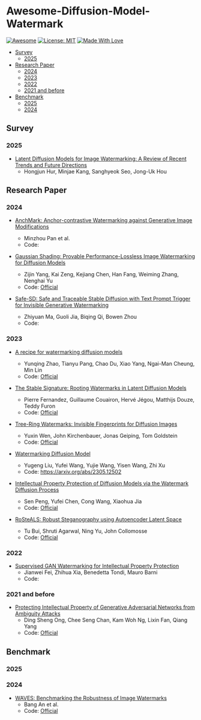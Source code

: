 # Awesome-Diffusion-Model-Watermark
[![Awesome](https://cdn.rawgit.com/sindresorhus/awesome/d7305f38d29fed78fa85652e3a63e154dd8e8829/media/badge.svg)](https://github.com/hee9joon/Awesome-Diffusion-Models) 
[![License: MIT](https://img.shields.io/badge/License-MIT-green.svg)](https://opensource.org/licenses/MIT)
[![Made With Love](https://img.shields.io/badge/Made%20With-Love-red.svg)](https://github.com/chetanraj/awesome-github-badges)

- [Survey](#survey)
  - [2025](#2025)
- [Research Paper](#research-paper)
  - [2024](#2024)
  - [2023](#2023)
  - [2022](#2022)
  - [2021 and before](#2021-and-before)
- [Benchmark](#benchmark)
  - [2025](#2025-1)
  - [2024](#2024-1)

## Survey
### 2025
- [Latent Diffusion Models for Image Watermarking: A Review of Recent Trends and Future Directions](https://www.mdpi.com/2079-9292/14/1/25)
  - Hongjun Hur, Minjae Kang, Sanghyeok Seo, Jong-Uk Hou

## Research Paper
### 2024
- [AnchMark: Anchor-contrastive Watermarking against Generative Image Modifications](https://openreview.net/pdf?id=WLw1oDGR2Q)
  - Minzhou Pan et al.
  - Code: 

- [Gaussian Shading: Provable Performance-Lossless Image Watermarking for Diffusion Models](https://arxiv.org/abs/2404.04956)
  - Zijin Yang, Kai Zeng, Kejiang Chen, Han Fang, Weiming Zhang, Nenghai Yu
  - Code: [Official](https://github.com/bsmhmmlf/Gaussian-Shading)

- [Safe-SD: Safe and Traceable Stable Diffusion with Text Prompt Trigger for Invisible Generative Watermarking](https://arxiv.org/abs/2407.13188)
  - Zhiyuan Ma, Guoli Jia, Biqing Qi, Bowen Zhou
  - Code:
 
### 2023
- [A recipe for watermarking diffusion models](https://arxiv.org/pdf/2303.10137)
  - Yunqing Zhao, Tianyu Pang, Chao Du, Xiao Yang, Ngai-Man Cheung, Min Lin
  - Code: [Official](https://github.com/yunqing-me/WatermarkDM)

- [The Stable Signature: Rooting Watermarks in Latent Diffusion Models](https://openaccess.thecvf.com/content/ICCV2023/papers/Fernandez_The_Stable_Signature_Rooting_Watermarks_in_Latent_Diffusion_Models_ICCV_2023_paper.pdf)
  - Pierre Fernandez, Guillaume Couairon, Hervé Jégou, Matthijs Douze, Teddy Furon
  - Code: [Official](https://github.com/facebookresearch/stable_signature)

- [Tree-Ring Watermarks: Invisible Fingerprints for Diffusion Images](https://proceedings.neurips.cc/paper_files/paper/2023/hash/b54d1757c190ba20dbc4f9e4a2f54149-Abstract-Conference.html)
  - Yuxin Wen, John Kirchenbauer, Jonas Geiping, Tom Goldstein
  - Code: [Official](https://github.com/YuxinWenRick/tree-ring-watermark)

- [Watermarking Diffusion Model](https://arxiv.org/abs/2305.12502)
  - Yugeng Liu, Yufei Wang, Yujie Wang, Yisen Wang, Zhi Xu
  - Code: https://arxiv.org/abs/2305.12502

- [Intellectual Property Protection of Diffusion Models via the Watermark Diffusion Process](https://arxiv.org/abs/2306.03436)
  - Sen Peng, Yufei Chen, Cong Wang, Xiaohua Jia
  - Code: [Official](https://github.com/senp98/wdm)

- [RoSteALS: Robust Steganography using Autoencoder Latent Space](https://arxiv.org/abs/2304.03400)
  - Tu Bui, Shruti Agarwal, Ning Yu, John Collomosse
  - Code: [Official](https://github.com/tubui/rosteals)

### 2022
- [Supervised GAN Watermarking for Intellectual Property Protection](https://arxiv.org/pdf/2209.03466)
  - Jianwei Fei, Zhihua Xia, Benedetta Tondi, Mauro Barni
  - Code: 

### 2021 and before
- [Protecting Intellectual Property of Generative Adversarial Networks from Ambiguity Attacks](https://arxiv.org/pdf/2102.04362)
  - Ding Sheng Ong, Chee Seng Chan, Kam Woh Ng, Lixin Fan, Qiang Yang
  - Code: [Official](https://github.com/dingsheng-ong/ipr-gan)

## Benchmark
### 2025
### 2024
- [WAVES: Benchmarking the Robustness of Image Watermarks](https://openreview.net/pdf?id=tUumjNa7TF)
  - Bang An et al.
  - Code: [Official](https://github.com/umd-huang-lab/WAVES)
